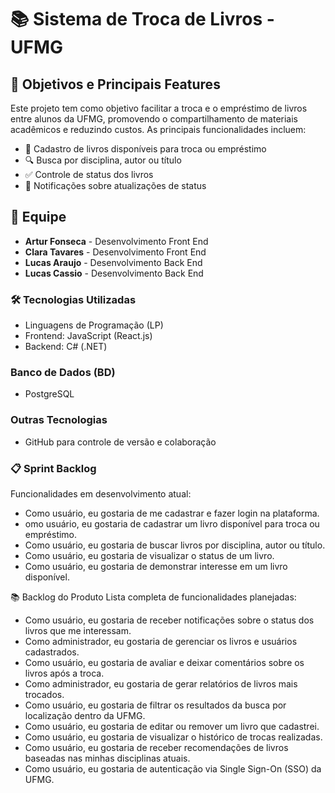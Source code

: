 # 📚 Sistema de Troca de Livros - UFMG  

## 🎯 Objetivos e Principais Features  
Este projeto tem como objetivo facilitar a troca e o empréstimo de livros entre alunos da UFMG, promovendo o compartilhamento de materiais acadêmicos e reduzindo custos. As principais funcionalidades incluem:  

- 📖 Cadastro de livros disponíveis para troca ou empréstimo  
- 🔍 Busca por disciplina, autor ou título  
- ✅ Controle de status dos livros
- 🔔 Notificações sobre atualizações de status  

## 👥 Equipe  
- **Artur Fonseca** - Desenvolvimento Front End
- **Clara Tavares** - Desenvolvimento Front End
- **Lucas Araujo** - Desenvolvimento Back End 
- **Lucas Cassio** - Desenvolvimento Back End   

### 🛠️ Tecnologias Utilizadas
- Linguagens de Programação (LP)
- Frontend: JavaScript (React.js)
- Backend: C# (.NET)
### Banco de Dados (BD)
- PostgreSQL
### Outras Tecnologias
- GitHub para controle de versão e colaboração

### 📋 Sprint Backlog

Funcionalidades em desenvolvimento atual:

- Como usuário, eu gostaria de me cadastrar e fazer login na plataforma.
- omo usuário, eu gostaria de cadastrar um livro disponível para troca ou empréstimo.
- Como usuário, eu gostaria de buscar livros por disciplina, autor ou título.
- Como usuário, eu gostaria de visualizar o status de um livro.
- Como usuário, eu gostaria de demonstrar interesse em um livro disponível.

📚 Backlog do Produto
Lista completa de funcionalidades planejadas:

- Como usuário, eu gostaria de receber notificações sobre o status dos livros que me interessam.
- Como administrador, eu gostaria de gerenciar os livros e usuários cadastrados.
- Como usuário, eu gostaria de avaliar e deixar comentários sobre os livros após a troca.
- Como administrador, eu gostaria de gerar relatórios de livros mais trocados.
- Como usuário, eu gostaria de filtrar os resultados da busca por localização dentro da UFMG.
- Como usuário, eu gostaria de editar ou remover um livro que cadastrei.
- Como usuário, eu gostaria de visualizar o histórico de trocas realizadas.
- Como usuário, eu gostaria de receber recomendações de livros baseadas nas minhas disciplinas atuais.
- Como usuário, eu gostaria de autenticação via Single Sign-On (SSO) da UFMG.